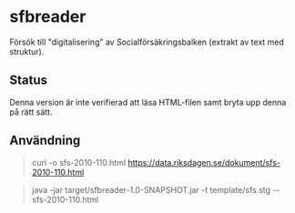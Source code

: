 # sfbreader

Försök till "digitalisering" av Socialförsäkringsbalken (extrakt av text med struktur).

## Status
Denna version är inte verifierad att läsa HTML-filen samt bryta upp denna på rätt sätt. 

## Användning

> curl -o sfs-2010-110.html https://data.riksdagen.se/dokument/sfs-2010-110.html

> java -jar target/sfbreader-1.0-SNAPSHOT.jar -t template/sfs.stg -- sfs-2010-110.html
